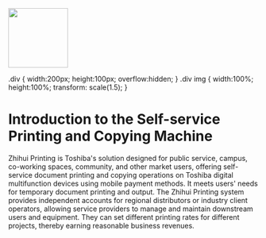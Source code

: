 
<div><img width="120px" src="https://github.com/LttGenius/seuwx-print.github.io/tree/main/images/printing.jpeg?raw=true"><div>

.div {
  width:200px;
  height:100px;
  overflow:hidden;
}
.div img {
  width:100%;
  height:100%;
  transform: scale(1.5);
}

# Introduction to the Self-service Printing and Copying Machine

Zhihui Printing is Toshiba's solution designed for public service, campus, co-working spaces, community, and other market users, offering self-service document printing and copying operations on Toshiba digital multifunction devices using mobile payment methods. It meets users' needs for temporary document printing and output. The Zhihui Printing system provides independent accounts for regional distributors or industry client operators, allowing service providers to manage and maintain downstream users and equipment. They can set different printing rates for different projects, thereby earning reasonable business revenues. 

